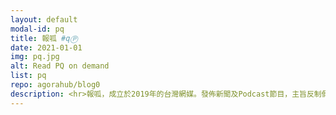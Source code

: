 ```yaml
---
layout: default
modal-id: pq
title: 報呱 #qⓅ
date: 2021-01-01
img: pq.jpg
alt: Read PQ on demand
list: pq
repo: agorahub/blog0
description: <hr>報呱，成立於2019年的台灣網媒。發佈新聞及Podcast節目，主旨反制假新聞、輿論風向操作，提供脈絡導航、論點分析。
---
```


